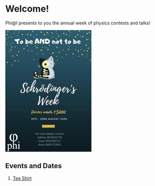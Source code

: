 # Welcome!

Phi@I presents to you the annual week of physics contests and talks!

![Schrodinger_Week.jpg](Schrodinger_Week.jpg)

## Events and Dates
1. [Tee Shirt](tees.md)
